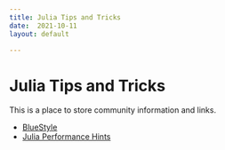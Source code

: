 ```yaml
---
title: Julia Tips and Tricks
date:  2021-10-11 
layout: default

---
```


# Julia Tips and Tricks

This is a place to store community information and links.

+ [BlueStyle](https://github.com/invenia/BlueStyle)
+ [Julia Performance Hints](https://docs.julialang.org/en/v1/manual/performance-tips/)

